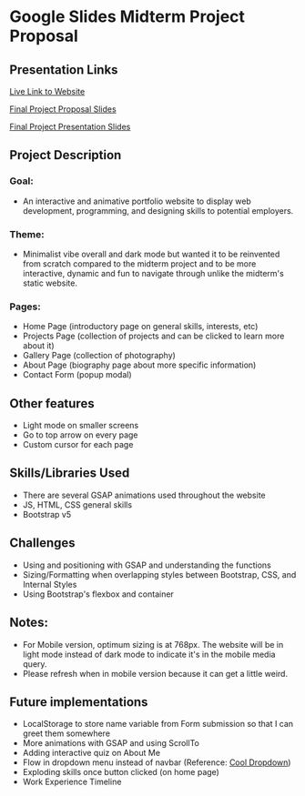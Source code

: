 # Google Slides Midterm Project Proposal

## Presentation Links

[Live Link to Website]()

[Final Project Proposal Slides](https://docs.google.com/presentation/d/1BKO_cohotmeqjDeiNgkTMKNbAG4EQRXyubT5JjQSLGc/edit?usp=sharing)

[Final Project Presentation Slides](https://docs.google.com/presentation/d/1BdXIXGZmwV5feHg3zzhPy2uPEVykeNrXyOIuCDx82WY/edit?usp=sharing)

## Project Description

### Goal:

- An interactive and animative portfolio website to display web development, programming, and designing skills to potential employers.

### Theme:

- Minimalist vibe overall and dark mode but wanted it to be reinvented from scratch compared to the midterm project and to be more interactive, dynamic and fun to navigate through unlike the midterm's static website.

### Pages:

- Home Page (introductory page on general skills, interests, etc)
- Projects Page (collection of projects and can be clicked to learn more about it)
- Gallery Page (collection of photography)
- About Page (biography page about more specific information)
- Contact Form (popup modal)

## Other features

- Light mode on smaller screens
- Go to top arrow on every page
- Custom cursor for each page

## Skills/Libraries Used

- There are several GSAP animations used throughout the website
- JS, HTML, CSS general skills
- Bootstrap v5

## Challenges

- Using and positioning with GSAP and understanding the functions
- Sizing/Formatting when overlapping styles between Bootstrap, CSS, and Internal Styles
- Using Bootstrap's flexbox and container

## Notes:

- For Mobile version, optimum sizing is at 768px. The website will be in light mode instead of dark mode to indicate it's in the mobile media query.
- Please refresh when in mobile version because it can get a little weird.

## Future implementations

- LocalStorage to store name variable from Form submission so that I can greet them somewhere
- More animations with GSAP and using ScrollTo
- Adding interactive quiz on About Me
- Flow in dropdown menu instead of navbar (Reference: [Cool Dropdown](https://caffeinepost.com/))
- Exploding skills once button clicked (on home page)
- Work Experience Timeline
